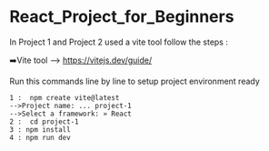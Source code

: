 # React_Project_for_Beginners

In Project 1 and Project 2 used a vite tool follow the steps : 

➡️Vite tool 
--> https://vitejs.dev/guide/

Run this commands line by line to setup project environment ready

    1 :  npm create vite@latest
    -->Project name: ... project-1
    -->Select a framework: » React
    2 :  cd project-1
    3 : npm install
    4 : npm run dev
